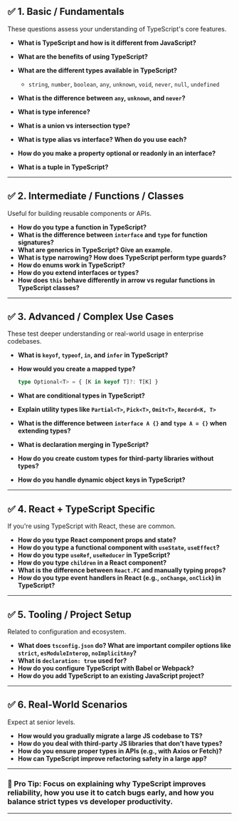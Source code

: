 ## ✅ **1. Basic / Fundamentals**

These questions assess your understanding of TypeScript's core features.

* **What is TypeScript and how is it different from JavaScript?**
* **What are the benefits of using TypeScript?**
* **What are the different types available in TypeScript?**

  * `string`, `number`, `boolean`, `any`, `unknown`, `void`, `never`, `null`, `undefined`
* **What is the difference between `any`, `unknown`, and `never`?**
* **What is type inference?**
* **What is a union vs intersection type?**
* **What is type alias vs interface? When do you use each?**
* **How do you make a property optional or readonly in an interface?**
* **What is a tuple in TypeScript?**

---

## ✅ **2. Intermediate / Functions / Classes**

Useful for building reusable components or APIs.

* **How do you type a function in TypeScript?**
* **What is the difference between `interface` and `type` for function signatures?**
* **What are generics in TypeScript? Give an example.**
* **What is type narrowing? How does TypeScript perform type guards?**
* **How do enums work in TypeScript?**
* **How do you extend interfaces or types?**
* **How does `this` behave differently in arrow vs regular functions in TypeScript classes?**

---

## ✅ **3. Advanced / Complex Use Cases**

These test deeper understanding or real-world usage in enterprise codebases.

* **What is `keyof`, `typeof`, `in`, and `infer` in TypeScript?**
* **How would you create a mapped type?**

  ```ts
  type Optional<T> = { [K in keyof T]?: T[K] }
  ```
* **What are conditional types in TypeScript?**
* **Explain utility types like `Partial<T>`, `Pick<T>`, `Omit<T>`, `Record<K, T>`**
* **What is the difference between `interface A {}` and `type A = {}` when extending types?**
* **What is declaration merging in TypeScript?**
* **How do you create custom types for third-party libraries without types?**
* **How do you handle dynamic object keys in TypeScript?**

---

## ✅ **4. React + TypeScript Specific**

If you're using TypeScript with React, these are common.

* **How do you type React component props and state?**
* **How do you type a functional component with `useState`, `useEffect`?**
* **How do you type `useRef`, `useReducer` in TypeScript?**
* **How do you type `children` in a React component?**
* **What is the difference between `React.FC` and manually typing props?**
* **How do you type event handlers in React (e.g., `onChange`, `onClick`) in TypeScript?**

---

## ✅ **5. Tooling / Project Setup**

Related to configuration and ecosystem.

* **What does `tsconfig.json` do? What are important compiler options like `strict`, `esModuleInterop`, `noImplicitAny`?**
* **What is `declaration: true` used for?**
* **How do you configure TypeScript with Babel or Webpack?**
* **How do you add TypeScript to an existing JavaScript project?**

---

## ✅ **6. Real-World Scenarios**

Expect at senior levels.

* **How would you gradually migrate a large JS codebase to TS?**
* **How do you deal with third-party JS libraries that don’t have types?**
* **How do you ensure proper types in APIs (e.g., with Axios or Fetch)?**
* **How can TypeScript improve refactoring safety in a large app?**

---

### 🧠 Pro Tip: Focus on explaining **why** TypeScript improves reliability, how you use it to catch bugs early, and how you balance strict types vs developer productivity.

---

